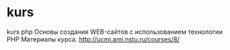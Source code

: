 # kurs
kurs php
Основы создания WEB-сайтов с использованием технологии РНР
Материалы курса.
http://ucmi.ami.nstu.ru/courses/8/
